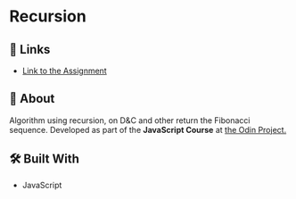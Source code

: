 # Recursion

## 🔗 Links

- [Link to the Assignment](https://www.theodinproject.com/lessons/javascript-recursion)

## 📝 About
  
Algorithm using recursion, on D&amp;C and other return the Fibonacci sequence. Developed as part of the **JavaScript Course** at [the Odin Project.](https://www.theodinproject.com/)

## 🛠️ Built With

- JavaScript
